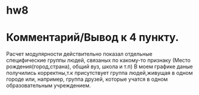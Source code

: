 # hw8
# Комментарий/Вывод к 4 пункту. 
Расчет модулярности действительно показал отдельные специфические группы людей, связаных по какому-то признаку (Место рождения(город,страна), общий вуз, школа и т.п) В моем графике даные получились корректны,т.к присутствует группа людей,живущая в одном городе или, например, группа друзей, которые учатся в одном образовательным учреждением.
